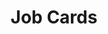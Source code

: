 ---
title: Job Cards
category: Application
paid: true
isActive: true
ltr: {"vue":{"vueCss":[],"vueTail":[]},"react":{"jsxCss":[],"jsxTail":[{"label":"App.jsx","code":"const members = [\n    {\n        company_icon: <svg className=\"w-8 h-8\" viewBox=\"0 0 35 35\" fill=\"none\" xmlns=\"http://www.w3.org/2000/svg\">\n            <g clipPath=\"url(#clip0_715_1824)\">\n                <path d=\"M34.6588 17.9031C34.6588 16.7135 34.5623 15.5175 34.3565 14.3472H17.85V21.0861H27.3025C26.9103 23.2595 25.6499 25.1822 23.8044 26.4039V30.7765H29.4438C32.7554 27.7286 34.6588 23.2274 34.6588 17.9031Z\" fill=\"#4285F4\" />\n                <path d=\"M17.85 35.0011C22.5698 35.0011 26.5502 33.4514 29.4502 30.7764L23.8109 26.4038C22.2419 27.4712 20.2163 28.0757 17.8564 28.0757C13.2909 28.0757 9.41989 24.9956 8.03095 20.8545H2.21155V25.3621C5.18234 31.2715 11.2332 35.0011 17.85 35.0011Z\" fill=\"#34A853\" />\n                <path d=\"M8.02451 20.8547C7.29146 18.6813 7.29146 16.3278 8.02451 14.1544V9.64673H2.21154C-0.270546 14.5916 -0.270546 20.4174 2.21154 25.3623L8.02451 20.8547Z\" fill=\"#FBBC04\" />\n                <path d=\"M17.85 6.92659C20.3449 6.88801 22.7563 7.82683 24.5632 9.55014L29.5595 4.55382C26.3958 1.58303 22.1968 -0.0502629 17.85 0.0011793C11.2332 0.0011793 5.18234 3.73074 2.21155 9.6466L8.02452 14.1542C9.40703 10.0067 13.2845 6.92659 17.85 6.92659Z\" fill=\"#EA4335\" />\n            </g>\n            <defs>\n                <clipPath id=\"clip0_715_1824\">\n                    <rect width=\"35\" height=\"35\" fill=\"white\" />\n                </clipPath>\n            </defs>\n        </svg>\n        ,\n        company_name: \"Google\",\n        job_title: \"Full stack engineer\",\n        job_description: \"sed do eiusmod tempor incididunt ut labore et dolore magna aliqua. Ut enim ad minim veniam, quis nostrud exercitation ullamco laboris.\",\n        job_type: \"Full-time\",\n        location: \"Remotely\",\n        path: \"javascript:void(0)\"\n    }, {\n        company_icon: <svg className=\"w-8 h-8\" viewBox=\"0 0 48 48\" fill=\"none\" xmlns=\"http://www.w3.org/2000/svg\">\n            <g clipPath=\"url(#clip0_694_1831)\">\n                <path fillRule=\"evenodd\" clipRule=\"evenodd\" d=\"M24.0005 1C18.303 1.00296 12.7923 3.02092 8.45374 6.69305C4.11521 10.3652 1.23181 15.452 0.319089 21.044C-0.593628 26.636 0.523853 32.3684 3.47174 37.2164C6.41963 42.0643 11.0057 45.7115 16.4099 47.5059C17.6021 47.7272 18.0512 46.9883 18.0512 46.36C18.0512 45.7317 18.0273 43.91 18.0194 41.9184C11.3428 43.3608 9.93197 39.101 9.93197 39.101C8.84305 36.3349 7.26927 35.6078 7.26927 35.6078C5.09143 34.1299 7.43223 34.1576 7.43223 34.1576C9.84455 34.3275 11.1123 36.6194 11.1123 36.6194C13.2504 40.2667 16.7278 39.2116 18.0949 38.5952C18.3095 37.0501 18.9335 35.999 19.621 35.4023C14.2877 34.8017 8.68408 32.7548 8.68408 23.6108C8.65102 21.2394 9.53605 18.9461 11.156 17.2054C10.9096 16.6047 10.087 14.1785 11.3905 10.8829C11.3905 10.8829 13.4054 10.2427 17.9916 13.3289C21.9253 12.2592 26.0757 12.2592 30.0095 13.3289C34.5917 10.2427 36.6026 10.8829 36.6026 10.8829C37.9101 14.1706 37.0875 16.5968 36.8411 17.2054C38.4662 18.9464 39.353 21.2437 39.317 23.6187C39.317 32.7824 33.7015 34.8017 28.3602 35.3905C29.2186 36.1334 29.9856 37.5836 29.9856 39.8122C29.9856 43.0051 29.9578 45.5736 29.9578 46.36C29.9578 46.9962 30.391 47.7391 31.6071 47.5059C37.0119 45.7113 41.5984 42.0634 44.5462 37.2147C47.4941 32.3659 48.611 26.6326 47.6972 21.0401C46.7835 15.4476 43.8986 10.3607 39.5587 6.68921C35.2187 3.01771 29.7067 1.00108 24.0085 1H24.0005Z\" fill=\"#191717\" />\n                <path d=\"M9.08887 35.264C9.03721 35.3826 8.84645 35.4181 8.69146 35.3351C8.53646 35.2522 8.42122 35.098 8.47686 34.9755C8.5325 34.853 8.71928 34.8214 8.87428 34.9044C9.02927 34.9874 9.14848 35.1455 9.08887 35.264Z\" fill=\"#191717\" />\n                <path d=\"M10.0626 36.3428C9.98028 36.384 9.88612 36.3955 9.79622 36.3753C9.70632 36.3551 9.62629 36.3045 9.56979 36.2321C9.41479 36.0662 9.38298 35.837 9.50221 35.7342C9.62143 35.6315 9.83606 35.6789 9.99105 35.8449C10.146 36.0108 10.1818 36.24 10.0626 36.3428Z\" fill=\"#191717\" />\n                <path d=\"M11.0085 37.7139C10.8614 37.8167 10.6111 37.7139 10.472 37.5085C10.4335 37.4716 10.4029 37.4274 10.382 37.3785C10.3611 37.3296 10.3503 37.2771 10.3503 37.2239C10.3503 37.1708 10.3611 37.1183 10.382 37.0694C10.4029 37.0205 10.4335 36.9763 10.472 36.9394C10.619 36.8406 10.8694 36.9394 11.0085 37.141C11.1476 37.3425 11.1516 37.6112 11.0085 37.7139Z\" fill=\"#191717\" />\n                <path d=\"M12.2921 39.0417C12.161 39.1879 11.8947 39.1484 11.6761 38.9509C11.4575 38.7533 11.4059 38.4846 11.537 38.3423C11.6682 38.2001 11.9344 38.2396 12.161 38.4332C12.3875 38.6268 12.4312 38.8995 12.2921 39.0417Z\" fill=\"#191717\" />\n                <path d=\"M14.0923 39.8162C14.0327 40.0019 13.7625 40.0849 13.4922 40.0058C13.222 39.9268 13.0432 39.7055 13.0948 39.5158C13.1465 39.3262 13.4207 39.2392 13.6949 39.3262C13.9691 39.4131 14.144 39.6225 14.0923 39.8162Z\" fill=\"#191717\" />\n                <path d=\"M16.0557 39.9506C16.0557 40.1442 15.8331 40.3102 15.547 40.3141C15.2608 40.3181 15.0264 40.16 15.0264 39.9664C15.0264 39.7728 15.2489 39.6068 15.535 39.6029C15.8212 39.5989 16.0557 39.753 16.0557 39.9506Z\" fill=\"#191717\" />\n                <path d=\"M17.8838 39.6463C17.9196 39.84 17.7208 40.0415 17.4347 40.0889C17.1486 40.1363 16.8982 40.0217 16.8624 39.8321C16.8267 39.6424 17.0333 39.4369 17.3115 39.3855C17.5897 39.3342 17.848 39.4527 17.8838 39.6463Z\" fill=\"#191717\" />\n            </g>\n            <defs>\n                <clipPath id=\"clip0_694_1831\">\n                    <rect width=\"48\" height=\"48\" fill=\"white\" />\n                </clipPath>\n            </defs>\n        </svg>,\n        company_name: \"Github\",\n        job_title: \"Web tools manager\",\n        job_description: \"sed do eiusmod tempor incididunt ut labore et dolore magna aliqua. Ut enim ad minim veniam, quis nostrud exercitation ullamco laboris\",\n        job_type: \"Part-time\",\n        location: \"USA, New york city\",\n        path: \"javascript:void(0)\"\n    }, {\n        company_icon: <svg className=\"w-8 h-8\" viewBox=\"0 0 43 48\" fill=\"none\" xmlns=\"http://www.w3.org/2000/svg\">\n            <g clipPath=\"url(#clip0_690_1894)\">\n                <path d=\"M14.1693 48C18.08 48 21.254 44.4159 21.254 39.9999V31.9999H14.1693C10.2586 31.9999 7.08459 35.5839 7.08459 39.9999C7.08459 44.4159 10.2586 48 14.1693 48Z\" fill=\"#0ACF83\" />\n                <path d=\"M7.08459 23.9999C7.08459 19.5839 10.2586 15.9999 14.1693 15.9999H21.254V31.9998H14.1693C10.2586 32 7.08459 28.4159 7.08459 23.9999Z\" fill=\"#A259FF\" />\n                <path d=\"M7.08459 8.00006C7.08459 3.58406 10.2586 0 14.1693 0H21.254V15.9999H14.1693C10.2586 15.9999 7.08459 12.4161 7.08459 8.00006Z\" fill=\"#F24E1E\" />\n                <path d=\"M21.2535 0H28.3382C32.2489 0 35.4229 3.58406 35.4229 8.00006C35.4229 12.4161 32.2489 15.9999 28.3382 15.9999H21.2535V0Z\" fill=\"#FF7262\" />\n                <path d=\"M35.4229 23.9999C35.4229 28.4159 32.2489 32 28.3382 32C24.4275 32 21.2535 28.4159 21.2535 23.9999C21.2535 19.5839 24.4275 15.9999 28.3382 15.9999C32.2489 15.9999 35.4229 19.5839 35.4229 23.9999Z\" fill=\"#1ABCFE\" />\n            </g>\n            <defs>\n                <clipPath id=\"clip0_690_1894\">\n                    <rect width=\"42.5075\" height=\"48\" fill=\"white\" />\n                </clipPath>\n            </defs>\n        </svg>,\n        company_name: \"Figma\",\n        job_title: \"UI/UX Designer\",\n        job_description: \"sed do eiusmod tempor incididunt ut labore et dolore magna aliqua. Ut enim ad minim veniam, quis nostrud exercitation ullamco laboris\",\n        job_type: \"Full-time\",\n        location: \"Mauritania\",\n        path: \"javascript:void(0)\",\n    }\n]\n\nexport default () => (\n    <section className=\"py-28\">\n        <div className=\"max-w-screen-lg mx-auto px-4 md:px-8\">\n            <div className=\"max-w-md\">\n                <h1 className=\"text-gray-800 text-2xl font-extrabold sm:text-3xl\">Open Positions</h1>\n                <p className=\"text-gray-600 mt-2\">We're currently looking talent software engineers, and designers to help us in our missions and to grow up.</p>\n            </div>\n            <ul className=\"mt-12 divide-y space-y-3\">\n                {\n                    members.map((item, idx) => (\n                        <li key={idx} className=\"px-4 py-5 duration-150 hover:border-white hover:rounded-xl hover:bg-gray-50\">\n                            <a href={item.path} className=\"space-y-3\">\n                                <div className=\"flex items-center gap-x-3\">\n                                    <div className=\"bg-white w-14 h-14 border rounded-full flex items-center justify-center\">\n                                        {item.company_icon}\n                                    </div>\n                                    <div>\n                                        <span className=\"block text-sm text-indigo-600 font-medium\">{item.company_name}</span>\n                                        <h3 className=\"text-base text-gray-800 font-semibold mt-1\">{item.job_title}</h3>\n                                    </div>\n                                </div>\n                                <p className=\"text-gray-600 sm:text-sm\">\n                                    {item.job_description}\n                                </p>\n                                <div className=\"text-sm text-gray-600 flex items-center gap-6\">\n                                    <span className=\"flex items-center gap-2\">\n                                        <svg className=\"w-5 h-5 text-gray-500\" viewBox=\"0 0 20 20\" fill=\"none\" xmlns=\"http://www.w3.org/2000/svg\">\n                                            <path fillRule=\"evenodd\" clipRule=\"evenodd\" d=\"M6 6V5C6 3.34315 7.34315 2 9 2H11C12.6569 2 14 3.34315 14 5V6H16C17.1046 6 18 6.89543 18 8V11.5708C15.5096 12.4947 12.8149 12.9999 10 12.9999C7.18514 12.9999 4.49037 12.4947 2 11.5707V8C2 6.89543 2.89543 6 4 6H6ZM8 5C8 4.44772 8.44772 4 9 4H11C11.5523 4 12 4.44772 12 5V6H8V5ZM9 10C9 9.44772 9.44772 9 10 9H10.01C10.5623 9 11.01 9.44772 11.01 10C11.01 10.5523 10.5623 11 10.01 11H10C9.44772 11 9 10.5523 9 10Z\" fill=\"#9CA3AF\" />\n                                            <path d=\"M2 13.6923V16C2 17.1046 2.89543 18 4 18H16C17.1046 18 18 17.1046 18 16V13.6923C15.4872 14.5404 12.7964 14.9999 10 14.9999C7.20363 14.9999 4.51279 14.5404 2 13.6923Z\" fill=\"#9CA3AF\" />\n                                        </svg>\n                                        {item.job_type}\n                                    </span>\n                                    <span className=\"flex items-center gap-2\">\n                                        <svg className=\"w-5 h-5 text-gray-500\" viewBox=\"0 0 20 20\" fill=\"none\" xmlns=\"http://www.w3.org/2000/svg\">\n                                            <path fillRule=\"evenodd\" clipRule=\"evenodd\" d=\"M5.05025 4.05025C7.78392 1.31658 12.2161 1.31658 14.9497 4.05025C17.6834 6.78392 17.6834 11.2161 14.9497 13.9497L10 18.8995L5.05025 13.9497C2.31658 11.2161 2.31658 6.78392 5.05025 4.05025ZM10 11C11.1046 11 12 10.1046 12 9C12 7.89543 11.1046 7 10 7C8.89543 7 8 7.89543 8 9C8 10.1046 8.89543 11 10 11Z\" fill=\"#9CA3AF\" />\n                                        </svg>\n\n                                        {item.location}\n                                    </span>\n                                </div>\n                            </a>\n                        </li>\n                    ))\n                }\n            </ul>\n        </div>\n    </section>\n)"}]},"preview":"function App() {\n\n  const members = [\n    {\n        company_icon: <svg className=\"w-8 h-8\" viewBox=\"0 0 35 35\" fill=\"none\" xmlns=\"http://www.w3.org/2000/svg\">\n            <g clipPath=\"url(#clip0_715_1824)\">\n                <path d=\"M34.6588 17.9031C34.6588 16.7135 34.5623 15.5175 34.3565 14.3472H17.85V21.0861H27.3025C26.9103 23.2595 25.6499 25.1822 23.8044 26.4039V30.7765H29.4438C32.7554 27.7286 34.6588 23.2274 34.6588 17.9031Z\" fill=\"#4285F4\" />\n                <path d=\"M17.85 35.0011C22.5698 35.0011 26.5502 33.4514 29.4502 30.7764L23.8109 26.4038C22.2419 27.4712 20.2163 28.0757 17.8564 28.0757C13.2909 28.0757 9.41989 24.9956 8.03095 20.8545H2.21155V25.3621C5.18234 31.2715 11.2332 35.0011 17.85 35.0011Z\" fill=\"#34A853\" />\n                <path d=\"M8.02451 20.8547C7.29146 18.6813 7.29146 16.3278 8.02451 14.1544V9.64673H2.21154C-0.270546 14.5916 -0.270546 20.4174 2.21154 25.3623L8.02451 20.8547Z\" fill=\"#FBBC04\" />\n                <path d=\"M17.85 6.92659C20.3449 6.88801 22.7563 7.82683 24.5632 9.55014L29.5595 4.55382C26.3958 1.58303 22.1968 -0.0502629 17.85 0.0011793C11.2332 0.0011793 5.18234 3.73074 2.21155 9.6466L8.02452 14.1542C9.40703 10.0067 13.2845 6.92659 17.85 6.92659Z\" fill=\"#EA4335\" />\n            </g>\n            <defs>\n                <clipPath id=\"clip0_715_1824\">\n                    <rect width=\"35\" height=\"35\" fill=\"white\" />\n                </clipPath>\n            </defs>\n        </svg>\n        ,\n        company_name: \"Google\",\n        job_title: \"Full stack engineer\",\n        job_description: \"sed do eiusmod tempor incididunt ut labore et dolore magna aliqua. Ut enim ad minim veniam, quis nostrud exercitation ullamco laboris.\",\n        job_type: \"Full-time\",\n        location: \"Remotely\",\n        path: \"javascript:void(0)\"\n    }, {\n        company_icon: <svg className=\"w-8 h-8\" viewBox=\"0 0 48 48\" fill=\"none\" xmlns=\"http://www.w3.org/2000/svg\">\n            <g clipPath=\"url(#clip0_694_1831)\">\n                <path fillRule=\"evenodd\" clipRule=\"evenodd\" d=\"M24.0005 1C18.303 1.00296 12.7923 3.02092 8.45374 6.69305C4.11521 10.3652 1.23181 15.452 0.319089 21.044C-0.593628 26.636 0.523853 32.3684 3.47174 37.2164C6.41963 42.0643 11.0057 45.7115 16.4099 47.5059C17.6021 47.7272 18.0512 46.9883 18.0512 46.36C18.0512 45.7317 18.0273 43.91 18.0194 41.9184C11.3428 43.3608 9.93197 39.101 9.93197 39.101C8.84305 36.3349 7.26927 35.6078 7.26927 35.6078C5.09143 34.1299 7.43223 34.1576 7.43223 34.1576C9.84455 34.3275 11.1123 36.6194 11.1123 36.6194C13.2504 40.2667 16.7278 39.2116 18.0949 38.5952C18.3095 37.0501 18.9335 35.999 19.621 35.4023C14.2877 34.8017 8.68408 32.7548 8.68408 23.6108C8.65102 21.2394 9.53605 18.9461 11.156 17.2054C10.9096 16.6047 10.087 14.1785 11.3905 10.8829C11.3905 10.8829 13.4054 10.2427 17.9916 13.3289C21.9253 12.2592 26.0757 12.2592 30.0095 13.3289C34.5917 10.2427 36.6026 10.8829 36.6026 10.8829C37.9101 14.1706 37.0875 16.5968 36.8411 17.2054C38.4662 18.9464 39.353 21.2437 39.317 23.6187C39.317 32.7824 33.7015 34.8017 28.3602 35.3905C29.2186 36.1334 29.9856 37.5836 29.9856 39.8122C29.9856 43.0051 29.9578 45.5736 29.9578 46.36C29.9578 46.9962 30.391 47.7391 31.6071 47.5059C37.0119 45.7113 41.5984 42.0634 44.5462 37.2147C47.4941 32.3659 48.611 26.6326 47.6972 21.0401C46.7835 15.4476 43.8986 10.3607 39.5587 6.68921C35.2187 3.01771 29.7067 1.00108 24.0085 1H24.0005Z\" fill=\"#191717\" />\n                <path d=\"M9.08887 35.264C9.03721 35.3826 8.84645 35.4181 8.69146 35.3351C8.53646 35.2522 8.42122 35.098 8.47686 34.9755C8.5325 34.853 8.71928 34.8214 8.87428 34.9044C9.02927 34.9874 9.14848 35.1455 9.08887 35.264Z\" fill=\"#191717\" />\n                <path d=\"M10.0626 36.3428C9.98028 36.384 9.88612 36.3955 9.79622 36.3753C9.70632 36.3551 9.62629 36.3045 9.56979 36.2321C9.41479 36.0662 9.38298 35.837 9.50221 35.7342C9.62143 35.6315 9.83606 35.6789 9.99105 35.8449C10.146 36.0108 10.1818 36.24 10.0626 36.3428Z\" fill=\"#191717\" />\n                <path d=\"M11.0085 37.7139C10.8614 37.8167 10.6111 37.7139 10.472 37.5085C10.4335 37.4716 10.4029 37.4274 10.382 37.3785C10.3611 37.3296 10.3503 37.2771 10.3503 37.2239C10.3503 37.1708 10.3611 37.1183 10.382 37.0694C10.4029 37.0205 10.4335 36.9763 10.472 36.9394C10.619 36.8406 10.8694 36.9394 11.0085 37.141C11.1476 37.3425 11.1516 37.6112 11.0085 37.7139Z\" fill=\"#191717\" />\n                <path d=\"M12.2921 39.0417C12.161 39.1879 11.8947 39.1484 11.6761 38.9509C11.4575 38.7533 11.4059 38.4846 11.537 38.3423C11.6682 38.2001 11.9344 38.2396 12.161 38.4332C12.3875 38.6268 12.4312 38.8995 12.2921 39.0417Z\" fill=\"#191717\" />\n                <path d=\"M14.0923 39.8162C14.0327 40.0019 13.7625 40.0849 13.4922 40.0058C13.222 39.9268 13.0432 39.7055 13.0948 39.5158C13.1465 39.3262 13.4207 39.2392 13.6949 39.3262C13.9691 39.4131 14.144 39.6225 14.0923 39.8162Z\" fill=\"#191717\" />\n                <path d=\"M16.0557 39.9506C16.0557 40.1442 15.8331 40.3102 15.547 40.3141C15.2608 40.3181 15.0264 40.16 15.0264 39.9664C15.0264 39.7728 15.2489 39.6068 15.535 39.6029C15.8212 39.5989 16.0557 39.753 16.0557 39.9506Z\" fill=\"#191717\" />\n                <path d=\"M17.8838 39.6463C17.9196 39.84 17.7208 40.0415 17.4347 40.0889C17.1486 40.1363 16.8982 40.0217 16.8624 39.8321C16.8267 39.6424 17.0333 39.4369 17.3115 39.3855C17.5897 39.3342 17.848 39.4527 17.8838 39.6463Z\" fill=\"#191717\" />\n            </g>\n            <defs>\n                <clipPath id=\"clip0_694_1831\">\n                    <rect width=\"48\" height=\"48\" fill=\"white\" />\n                </clipPath>\n            </defs>\n        </svg>,\n        company_name: \"Github\",\n        job_title: \"Web tools manager\",\n        job_description: \"sed do eiusmod tempor incididunt ut labore et dolore magna aliqua. Ut enim ad minim veniam, quis nostrud exercitation ullamco laboris\",\n        job_type: \"Part-time\",\n        location: \"USA, New york city\",\n        path: \"javascript:void(0)\"\n    }, {\n        company_icon: <svg className=\"w-8 h-8\" viewBox=\"0 0 43 48\" fill=\"none\" xmlns=\"http://www.w3.org/2000/svg\">\n            <g clipPath=\"url(#clip0_690_1894)\">\n                <path d=\"M14.1693 48C18.08 48 21.254 44.4159 21.254 39.9999V31.9999H14.1693C10.2586 31.9999 7.08459 35.5839 7.08459 39.9999C7.08459 44.4159 10.2586 48 14.1693 48Z\" fill=\"#0ACF83\" />\n                <path d=\"M7.08459 23.9999C7.08459 19.5839 10.2586 15.9999 14.1693 15.9999H21.254V31.9998H14.1693C10.2586 32 7.08459 28.4159 7.08459 23.9999Z\" fill=\"#A259FF\" />\n                <path d=\"M7.08459 8.00006C7.08459 3.58406 10.2586 0 14.1693 0H21.254V15.9999H14.1693C10.2586 15.9999 7.08459 12.4161 7.08459 8.00006Z\" fill=\"#F24E1E\" />\n                <path d=\"M21.2535 0H28.3382C32.2489 0 35.4229 3.58406 35.4229 8.00006C35.4229 12.4161 32.2489 15.9999 28.3382 15.9999H21.2535V0Z\" fill=\"#FF7262\" />\n                <path d=\"M35.4229 23.9999C35.4229 28.4159 32.2489 32 28.3382 32C24.4275 32 21.2535 28.4159 21.2535 23.9999C21.2535 19.5839 24.4275 15.9999 28.3382 15.9999C32.2489 15.9999 35.4229 19.5839 35.4229 23.9999Z\" fill=\"#1ABCFE\" />\n            </g>\n            <defs>\n                <clipPath id=\"clip0_690_1894\">\n                    <rect width=\"42.5075\" height=\"48\" fill=\"white\" />\n                </clipPath>\n            </defs>\n        </svg>,\n        company_name: \"Figma\",\n        job_title: \"UI/UX Designer\",\n        job_description: \"sed do eiusmod tempor incididunt ut labore et dolore magna aliqua. Ut enim ad minim veniam, quis nostrud exercitation ullamco laboris\",\n        job_type: \"Full-time\",\n        location: \"Mauritania\",\n        path: \"javascript:void(0)\",\n    }\n]\n  \n  return (\n    <section className=\"py-28\">\n        <div className=\"max-w-screen-lg mx-auto px-4 md:px-8\">\n            <div className=\"max-w-md\">\n                <h1 className=\"text-gray-800 text-2xl font-extrabold sm:text-3xl\">Open Positions</h1>\n                <p className=\"text-gray-600 mt-2\">We're currently looking talent software engineers, and designers to help us in our missions and to grow up.</p>\n            </div>\n            <ul className=\"mt-12 divide-y space-y-3\">\n                {\n                    members.map((item, idx) => (\n                        <li key={idx} className=\"px-4 py-5 duration-150 hover:border-white hover:rounded-xl hover:bg-gray-50\">\n                            <a href={item.path} className=\"space-y-3\">\n                                <div className=\"flex items-center gap-x-3\">\n                                    <div className=\"bg-white w-14 h-14 border rounded-full flex items-center justify-center\">\n                                        {item.company_icon}\n                                    </div>\n                                    <div>\n                                        <span className=\"block text-sm text-indigo-600 font-medium\">{item.company_name}</span>\n                                        <h3 className=\"text-base text-gray-800 font-semibold mt-1\">{item.job_title}</h3>\n                                    </div>\n                                </div>\n                                <p className=\"text-gray-600 sm:text-sm\">\n                                    {item.job_description}\n                                </p>\n                                <div className=\"text-sm text-gray-600 flex items-center gap-6\">\n                                    <span className=\"flex items-center gap-2\">\n                                        <svg className=\"w-5 h-5 text-gray-500\" viewBox=\"0 0 20 20\" fill=\"none\" xmlns=\"http://www.w3.org/2000/svg\">\n                                            <path fillRule=\"evenodd\" clipRule=\"evenodd\" d=\"M6 6V5C6 3.34315 7.34315 2 9 2H11C12.6569 2 14 3.34315 14 5V6H16C17.1046 6 18 6.89543 18 8V11.5708C15.5096 12.4947 12.8149 12.9999 10 12.9999C7.18514 12.9999 4.49037 12.4947 2 11.5707V8C2 6.89543 2.89543 6 4 6H6ZM8 5C8 4.44772 8.44772 4 9 4H11C11.5523 4 12 4.44772 12 5V6H8V5ZM9 10C9 9.44772 9.44772 9 10 9H10.01C10.5623 9 11.01 9.44772 11.01 10C11.01 10.5523 10.5623 11 10.01 11H10C9.44772 11 9 10.5523 9 10Z\" fill=\"#9CA3AF\" />\n                                            <path d=\"M2 13.6923V16C2 17.1046 2.89543 18 4 18H16C17.1046 18 18 17.1046 18 16V13.6923C15.4872 14.5404 12.7964 14.9999 10 14.9999C7.20363 14.9999 4.51279 14.5404 2 13.6923Z\" fill=\"#9CA3AF\" />\n                                        </svg>\n                                        {item.job_type}\n                                    </span>\n                                    <span className=\"flex items-center gap-2\">\n                                        <svg className=\"w-5 h-5 text-gray-500\" viewBox=\"0 0 20 20\" fill=\"none\" xmlns=\"http://www.w3.org/2000/svg\">\n                                            <path fillRule=\"evenodd\" clipRule=\"evenodd\" d=\"M5.05025 4.05025C7.78392 1.31658 12.2161 1.31658 14.9497 4.05025C17.6834 6.78392 17.6834 11.2161 14.9497 13.9497L10 18.8995L5.05025 13.9497C2.31658 11.2161 2.31658 6.78392 5.05025 4.05025ZM10 11C11.1046 11 12 10.1046 12 9C12 7.89543 11.1046 7 10 7C8.89543 7 8 7.89543 8 9C8 10.1046 8.89543 11 10 11Z\" fill=\"#9CA3AF\" />\n                                        </svg>\n\n                                        {item.location}\n                                    </span>\n                                </div>\n                            </a>\n                        </li>\n                    ))\n                }\n            </ul>\n        </div>\n    </section>\n)\n}"}
rtl: {"react":{"jsxCss":[],"jsxTail":[{"code":"const members = [\n    {\n        company_icon: <svg className=\"w-8 h-8\" viewBox=\"0 0 35 35\" fill=\"none\" xmlns=\"http://www.w3.org/2000/svg\">\n            <g clipPath=\"url(#clip0_715_1824)\">\n                <path d=\"M34.6588 17.9031C34.6588 16.7135 34.5623 15.5175 34.3565 14.3472H17.85V21.0861H27.3025C26.9103 23.2595 25.6499 25.1822 23.8044 26.4039V30.7765H29.4438C32.7554 27.7286 34.6588 23.2274 34.6588 17.9031Z\" fill=\"#4285F4\" />\n                <path d=\"M17.85 35.0011C22.5698 35.0011 26.5502 33.4514 29.4502 30.7764L23.8109 26.4038C22.2419 27.4712 20.2163 28.0757 17.8564 28.0757C13.2909 28.0757 9.41989 24.9956 8.03095 20.8545H2.21155V25.3621C5.18234 31.2715 11.2332 35.0011 17.85 35.0011Z\" fill=\"#34A853\" />\n                <path d=\"M8.02451 20.8547C7.29146 18.6813 7.29146 16.3278 8.02451 14.1544V9.64673H2.21154C-0.270546 14.5916 -0.270546 20.4174 2.21154 25.3623L8.02451 20.8547Z\" fill=\"#FBBC04\" />\n                <path d=\"M17.85 6.92659C20.3449 6.88801 22.7563 7.82683 24.5632 9.55014L29.5595 4.55382C26.3958 1.58303 22.1968 -0.0502629 17.85 0.0011793C11.2332 0.0011793 5.18234 3.73074 2.21155 9.6466L8.02452 14.1542C9.40703 10.0067 13.2845 6.92659 17.85 6.92659Z\" fill=\"#EA4335\" />\n            </g>\n            <defs>\n                <clipPath id=\"clip0_715_1824\">\n                    <rect width=\"35\" height=\"35\" fill=\"white\" />\n                </clipPath>\n            </defs>\n        </svg>\n        ,\n        company_name: \"Google\",\n        job_title: \"مهندس مكدس كامل\",\n        job_description: \"ولكن في مثل هذا الوقت تحدث مثل المخاض الشديد والألم. دعوني أتطرق إلى أدق التفاصيل ، من لا يمارس أي نوع من العمل.\",\n        job_type: \"دوام كامل\",\n        location: \"عن بعد\",\n        path: \"javascript:void(0)\"\n    }, {\n        company_icon: <svg className=\"w-8 h-8\" viewBox=\"0 0 48 48\" fill=\"none\" xmlns=\"http://www.w3.org/2000/svg\">\n            <g clipPath=\"url(#clip0_694_1831)\">\n                <path fillRule=\"evenodd\" clipRule=\"evenodd\" d=\"M24.0005 1C18.303 1.00296 12.7923 3.02092 8.45374 6.69305C4.11521 10.3652 1.23181 15.452 0.319089 21.044C-0.593628 26.636 0.523853 32.3684 3.47174 37.2164C6.41963 42.0643 11.0057 45.7115 16.4099 47.5059C17.6021 47.7272 18.0512 46.9883 18.0512 46.36C18.0512 45.7317 18.0273 43.91 18.0194 41.9184C11.3428 43.3608 9.93197 39.101 9.93197 39.101C8.84305 36.3349 7.26927 35.6078 7.26927 35.6078C5.09143 34.1299 7.43223 34.1576 7.43223 34.1576C9.84455 34.3275 11.1123 36.6194 11.1123 36.6194C13.2504 40.2667 16.7278 39.2116 18.0949 38.5952C18.3095 37.0501 18.9335 35.999 19.621 35.4023C14.2877 34.8017 8.68408 32.7548 8.68408 23.6108C8.65102 21.2394 9.53605 18.9461 11.156 17.2054C10.9096 16.6047 10.087 14.1785 11.3905 10.8829C11.3905 10.8829 13.4054 10.2427 17.9916 13.3289C21.9253 12.2592 26.0757 12.2592 30.0095 13.3289C34.5917 10.2427 36.6026 10.8829 36.6026 10.8829C37.9101 14.1706 37.0875 16.5968 36.8411 17.2054C38.4662 18.9464 39.353 21.2437 39.317 23.6187C39.317 32.7824 33.7015 34.8017 28.3602 35.3905C29.2186 36.1334 29.9856 37.5836 29.9856 39.8122C29.9856 43.0051 29.9578 45.5736 29.9578 46.36C29.9578 46.9962 30.391 47.7391 31.6071 47.5059C37.0119 45.7113 41.5984 42.0634 44.5462 37.2147C47.4941 32.3659 48.611 26.6326 47.6972 21.0401C46.7835 15.4476 43.8986 10.3607 39.5587 6.68921C35.2187 3.01771 29.7067 1.00108 24.0085 1H24.0005Z\" fill=\"#191717\" />\n                <path d=\"M9.08887 35.264C9.03721 35.3826 8.84645 35.4181 8.69146 35.3351C8.53646 35.2522 8.42122 35.098 8.47686 34.9755C8.5325 34.853 8.71928 34.8214 8.87428 34.9044C9.02927 34.9874 9.14848 35.1455 9.08887 35.264Z\" fill=\"#191717\" />\n                <path d=\"M10.0626 36.3428C9.98028 36.384 9.88612 36.3955 9.79622 36.3753C9.70632 36.3551 9.62629 36.3045 9.56979 36.2321C9.41479 36.0662 9.38298 35.837 9.50221 35.7342C9.62143 35.6315 9.83606 35.6789 9.99105 35.8449C10.146 36.0108 10.1818 36.24 10.0626 36.3428Z\" fill=\"#191717\" />\n                <path d=\"M11.0085 37.7139C10.8614 37.8167 10.6111 37.7139 10.472 37.5085C10.4335 37.4716 10.4029 37.4274 10.382 37.3785C10.3611 37.3296 10.3503 37.2771 10.3503 37.2239C10.3503 37.1708 10.3611 37.1183 10.382 37.0694C10.4029 37.0205 10.4335 36.9763 10.472 36.9394C10.619 36.8406 10.8694 36.9394 11.0085 37.141C11.1476 37.3425 11.1516 37.6112 11.0085 37.7139Z\" fill=\"#191717\" />\n                <path d=\"M12.2921 39.0417C12.161 39.1879 11.8947 39.1484 11.6761 38.9509C11.4575 38.7533 11.4059 38.4846 11.537 38.3423C11.6682 38.2001 11.9344 38.2396 12.161 38.4332C12.3875 38.6268 12.4312 38.8995 12.2921 39.0417Z\" fill=\"#191717\" />\n                <path d=\"M14.0923 39.8162C14.0327 40.0019 13.7625 40.0849 13.4922 40.0058C13.222 39.9268 13.0432 39.7055 13.0948 39.5158C13.1465 39.3262 13.4207 39.2392 13.6949 39.3262C13.9691 39.4131 14.144 39.6225 14.0923 39.8162Z\" fill=\"#191717\" />\n                <path d=\"M16.0557 39.9506C16.0557 40.1442 15.8331 40.3102 15.547 40.3141C15.2608 40.3181 15.0264 40.16 15.0264 39.9664C15.0264 39.7728 15.2489 39.6068 15.535 39.6029C15.8212 39.5989 16.0557 39.753 16.0557 39.9506Z\" fill=\"#191717\" />\n                <path d=\"M17.8838 39.6463C17.9196 39.84 17.7208 40.0415 17.4347 40.0889C17.1486 40.1363 16.8982 40.0217 16.8624 39.8321C16.8267 39.6424 17.0333 39.4369 17.3115 39.3855C17.5897 39.3342 17.848 39.4527 17.8838 39.6463Z\" fill=\"#191717\" />\n            </g>\n            <defs>\n                <clipPath id=\"clip0_694_1831\">\n                    <rect width=\"48\" height=\"48\" fill=\"white\" />\n                </clipPath>\n            </defs>\n        </svg>,\n        company_name: \"Github\",\n        job_title: \"مدير أدوات الويب\",\n        job_description: \"ولكن في مثل هذا الوقت تحدث مثل المخاض الشديد والألم. دعوني أتطرق إلى أدق التفاصيل ، من لا يمارس أي نوع من العمل.\",\n        job_type: \"دوام جزئي\",\n        location: \"الولايات المتحدة الأمريكية، مدينة نيويورك\",\n        path: \"javascript:void(0)\"\n    }, {\n        company_icon: <svg className=\"w-8 h-8\" viewBox=\"0 0 43 48\" fill=\"none\" xmlns=\"http://www.w3.org/2000/svg\">\n            <g clipPath=\"url(#clip0_690_1894)\">\n                <path d=\"M14.1693 48C18.08 48 21.254 44.4159 21.254 39.9999V31.9999H14.1693C10.2586 31.9999 7.08459 35.5839 7.08459 39.9999C7.08459 44.4159 10.2586 48 14.1693 48Z\" fill=\"#0ACF83\" />\n                <path d=\"M7.08459 23.9999C7.08459 19.5839 10.2586 15.9999 14.1693 15.9999H21.254V31.9998H14.1693C10.2586 32 7.08459 28.4159 7.08459 23.9999Z\" fill=\"#A259FF\" />\n                <path d=\"M7.08459 8.00006C7.08459 3.58406 10.2586 0 14.1693 0H21.254V15.9999H14.1693C10.2586 15.9999 7.08459 12.4161 7.08459 8.00006Z\" fill=\"#F24E1E\" />\n                <path d=\"M21.2535 0H28.3382C32.2489 0 35.4229 3.58406 35.4229 8.00006C35.4229 12.4161 32.2489 15.9999 28.3382 15.9999H21.2535V0Z\" fill=\"#FF7262\" />\n                <path d=\"M35.4229 23.9999C35.4229 28.4159 32.2489 32 28.3382 32C24.4275 32 21.2535 28.4159 21.2535 23.9999C21.2535 19.5839 24.4275 15.9999 28.3382 15.9999C32.2489 15.9999 35.4229 19.5839 35.4229 23.9999Z\" fill=\"#1ABCFE\" />\n            </g>\n            <defs>\n                <clipPath id=\"clip0_690_1894\">\n                    <rect width=\"42.5075\" height=\"48\" fill=\"white\" />\n                </clipPath>\n            </defs>\n        </svg>,\n        company_name: \"Figma\",\n        job_title: \"مصمم UI/UX\",\n        job_description: \"ولكن في مثل هذا الوقت تحدث مثل المخاض الشديد والألم. دعوني أتطرق إلى أدق التفاصيل ، من لا يمارس أي نوع من العمل.\",\n        job_type: \"دوام كامل\",\n        location: \"موريتانيا\",\n        path: \"javascript:void(0)\",\n    }\n]\n\nexport default () => {\n    return (\n        <section className=\"py-28\">\n            <div className=\"max-w-screen-lg mx-auto px-4 md:px-8\">\n                <div className=\"max-w-md\">\n                    <h1 className=\"text-gray-800 text-2xl font-extrabold sm:text-3xl\">المناصب المفتوحة</h1>\n                    <p className=\"text-gray-600 mt-2\">نحن نبحث حاليًا عن مهندسي برمجيات ومصممين موهوبين لمساعدتنا في مهماتنا والنمو.</p>\n                </div>\n                <ul className=\"mt-12 divide-y space-y-3\">\n                    {\n                        members.map((item, idx) => (\n                            <li key={idx} className=\"px-4 py-5 duration-150 hover:border-white hover:rounded-xl hover:bg-gray-50\">\n                                <a href={item.path} className=\"space-y-3\">\n                                    <div className=\"flex items-center gap-x-3\">\n                                        <div className=\"bg-white w-14 h-14 border rounded-full flex items-center justify-center\">\n                                            {item.company_icon}\n                                        </div>\n                                        <div>\n                                            <span className=\"block text-sm text-indigo-600 font-medium\">{item.company_name}</span>\n                                            <h3 className=\"text-base text-gray-800 font-semibold mt-1\">{item.job_title}</h3>\n                                        </div>\n                                    </div>\n                                    <p className=\"text-gray-600 sm:text-sm\">\n                                        {item.job_description}\n                                    </p>\n                                    <div className=\"text-sm text-gray-600 flex items-center gap-6\">\n                                        <span className=\"flex items-center gap-2\">\n                                            <svg className=\"w-5 h-5 text-gray-500\" viewBox=\"0 0 20 20\" fill=\"none\" xmlns=\"http://www.w3.org/2000/svg\">\n                                                <path fillRule=\"evenodd\" clipRule=\"evenodd\" d=\"M6 6V5C6 3.34315 7.34315 2 9 2H11C12.6569 2 14 3.34315 14 5V6H16C17.1046 6 18 6.89543 18 8V11.5708C15.5096 12.4947 12.8149 12.9999 10 12.9999C7.18514 12.9999 4.49037 12.4947 2 11.5707V8C2 6.89543 2.89543 6 4 6H6ZM8 5C8 4.44772 8.44772 4 9 4H11C11.5523 4 12 4.44772 12 5V6H8V5ZM9 10C9 9.44772 9.44772 9 10 9H10.01C10.5623 9 11.01 9.44772 11.01 10C11.01 10.5523 10.5623 11 10.01 11H10C9.44772 11 9 10.5523 9 10Z\" fill=\"#9CA3AF\" />\n                                                <path d=\"M2 13.6923V16C2 17.1046 2.89543 18 4 18H16C17.1046 18 18 17.1046 18 16V13.6923C15.4872 14.5404 12.7964 14.9999 10 14.9999C7.20363 14.9999 4.51279 14.5404 2 13.6923Z\" fill=\"#9CA3AF\" />\n                                            </svg>\n                                            {item.job_type}\n                                        </span>\n                                        <span className=\"flex items-center gap-2\">\n                                            <svg className=\"w-5 h-5 text-gray-500\" viewBox=\"0 0 20 20\" fill=\"none\" xmlns=\"http://www.w3.org/2000/svg\">\n                                                <path fillRule=\"evenodd\" clipRule=\"evenodd\" d=\"M5.05025 4.05025C7.78392 1.31658 12.2161 1.31658 14.9497 4.05025C17.6834 6.78392 17.6834 11.2161 14.9497 13.9497L10 18.8995L5.05025 13.9497C2.31658 11.2161 2.31658 6.78392 5.05025 4.05025ZM10 11C11.1046 11 12 10.1046 12 9C12 7.89543 11.1046 7 10 7C8.89543 7 8 7.89543 8 9C8 10.1046 8.89543 11 10 11Z\" fill=\"#9CA3AF\" />\n                                            </svg>\n\n                                            {item.location}\n                                        </span>\n                                    </div>\n                                </a>\n                            </li>\n                        ))\n                    }\n                </ul>\n            </div>\n        </section>\n    )\n}","label":"App.jsx"}]},"vue":{"vueTail":[],"vueCss":[]},"preview":"function App() {\n  \nconst members = [\n    {\n        company_icon: <svg className=\"w-8 h-8\" viewBox=\"0 0 35 35\" fill=\"none\" xmlns=\"http://www.w3.org/2000/svg\">\n            <g clipPath=\"url(#clip0_715_1824)\">\n                <path d=\"M34.6588 17.9031C34.6588 16.7135 34.5623 15.5175 34.3565 14.3472H17.85V21.0861H27.3025C26.9103 23.2595 25.6499 25.1822 23.8044 26.4039V30.7765H29.4438C32.7554 27.7286 34.6588 23.2274 34.6588 17.9031Z\" fill=\"#4285F4\" />\n                <path d=\"M17.85 35.0011C22.5698 35.0011 26.5502 33.4514 29.4502 30.7764L23.8109 26.4038C22.2419 27.4712 20.2163 28.0757 17.8564 28.0757C13.2909 28.0757 9.41989 24.9956 8.03095 20.8545H2.21155V25.3621C5.18234 31.2715 11.2332 35.0011 17.85 35.0011Z\" fill=\"#34A853\" />\n                <path d=\"M8.02451 20.8547C7.29146 18.6813 7.29146 16.3278 8.02451 14.1544V9.64673H2.21154C-0.270546 14.5916 -0.270546 20.4174 2.21154 25.3623L8.02451 20.8547Z\" fill=\"#FBBC04\" />\n                <path d=\"M17.85 6.92659C20.3449 6.88801 22.7563 7.82683 24.5632 9.55014L29.5595 4.55382C26.3958 1.58303 22.1968 -0.0502629 17.85 0.0011793C11.2332 0.0011793 5.18234 3.73074 2.21155 9.6466L8.02452 14.1542C9.40703 10.0067 13.2845 6.92659 17.85 6.92659Z\" fill=\"#EA4335\" />\n            </g>\n            <defs>\n                <clipPath id=\"clip0_715_1824\">\n                    <rect width=\"35\" height=\"35\" fill=\"white\" />\n                </clipPath>\n            </defs>\n        </svg>\n        ,\n        company_name: \"Google\",\n        job_title: \"مهندس مكدس كامل\",\n        job_description: \"ولكن في مثل هذا الوقت تحدث مثل المخاض الشديد والألم. دعوني أتطرق إلى أدق التفاصيل ، من لا يمارس أي نوع من العمل.\",\n        job_type: \"دوام كامل\",\n        location: \"عن بعد\",\n        path: \"javascript:void(0)\"\n    }, {\n        company_icon: <svg className=\"w-8 h-8\" viewBox=\"0 0 48 48\" fill=\"none\" xmlns=\"http://www.w3.org/2000/svg\">\n            <g clipPath=\"url(#clip0_694_1831)\">\n                <path fillRule=\"evenodd\" clipRule=\"evenodd\" d=\"M24.0005 1C18.303 1.00296 12.7923 3.02092 8.45374 6.69305C4.11521 10.3652 1.23181 15.452 0.319089 21.044C-0.593628 26.636 0.523853 32.3684 3.47174 37.2164C6.41963 42.0643 11.0057 45.7115 16.4099 47.5059C17.6021 47.7272 18.0512 46.9883 18.0512 46.36C18.0512 45.7317 18.0273 43.91 18.0194 41.9184C11.3428 43.3608 9.93197 39.101 9.93197 39.101C8.84305 36.3349 7.26927 35.6078 7.26927 35.6078C5.09143 34.1299 7.43223 34.1576 7.43223 34.1576C9.84455 34.3275 11.1123 36.6194 11.1123 36.6194C13.2504 40.2667 16.7278 39.2116 18.0949 38.5952C18.3095 37.0501 18.9335 35.999 19.621 35.4023C14.2877 34.8017 8.68408 32.7548 8.68408 23.6108C8.65102 21.2394 9.53605 18.9461 11.156 17.2054C10.9096 16.6047 10.087 14.1785 11.3905 10.8829C11.3905 10.8829 13.4054 10.2427 17.9916 13.3289C21.9253 12.2592 26.0757 12.2592 30.0095 13.3289C34.5917 10.2427 36.6026 10.8829 36.6026 10.8829C37.9101 14.1706 37.0875 16.5968 36.8411 17.2054C38.4662 18.9464 39.353 21.2437 39.317 23.6187C39.317 32.7824 33.7015 34.8017 28.3602 35.3905C29.2186 36.1334 29.9856 37.5836 29.9856 39.8122C29.9856 43.0051 29.9578 45.5736 29.9578 46.36C29.9578 46.9962 30.391 47.7391 31.6071 47.5059C37.0119 45.7113 41.5984 42.0634 44.5462 37.2147C47.4941 32.3659 48.611 26.6326 47.6972 21.0401C46.7835 15.4476 43.8986 10.3607 39.5587 6.68921C35.2187 3.01771 29.7067 1.00108 24.0085 1H24.0005Z\" fill=\"#191717\" />\n                <path d=\"M9.08887 35.264C9.03721 35.3826 8.84645 35.4181 8.69146 35.3351C8.53646 35.2522 8.42122 35.098 8.47686 34.9755C8.5325 34.853 8.71928 34.8214 8.87428 34.9044C9.02927 34.9874 9.14848 35.1455 9.08887 35.264Z\" fill=\"#191717\" />\n                <path d=\"M10.0626 36.3428C9.98028 36.384 9.88612 36.3955 9.79622 36.3753C9.70632 36.3551 9.62629 36.3045 9.56979 36.2321C9.41479 36.0662 9.38298 35.837 9.50221 35.7342C9.62143 35.6315 9.83606 35.6789 9.99105 35.8449C10.146 36.0108 10.1818 36.24 10.0626 36.3428Z\" fill=\"#191717\" />\n                <path d=\"M11.0085 37.7139C10.8614 37.8167 10.6111 37.7139 10.472 37.5085C10.4335 37.4716 10.4029 37.4274 10.382 37.3785C10.3611 37.3296 10.3503 37.2771 10.3503 37.2239C10.3503 37.1708 10.3611 37.1183 10.382 37.0694C10.4029 37.0205 10.4335 36.9763 10.472 36.9394C10.619 36.8406 10.8694 36.9394 11.0085 37.141C11.1476 37.3425 11.1516 37.6112 11.0085 37.7139Z\" fill=\"#191717\" />\n                <path d=\"M12.2921 39.0417C12.161 39.1879 11.8947 39.1484 11.6761 38.9509C11.4575 38.7533 11.4059 38.4846 11.537 38.3423C11.6682 38.2001 11.9344 38.2396 12.161 38.4332C12.3875 38.6268 12.4312 38.8995 12.2921 39.0417Z\" fill=\"#191717\" />\n                <path d=\"M14.0923 39.8162C14.0327 40.0019 13.7625 40.0849 13.4922 40.0058C13.222 39.9268 13.0432 39.7055 13.0948 39.5158C13.1465 39.3262 13.4207 39.2392 13.6949 39.3262C13.9691 39.4131 14.144 39.6225 14.0923 39.8162Z\" fill=\"#191717\" />\n                <path d=\"M16.0557 39.9506C16.0557 40.1442 15.8331 40.3102 15.547 40.3141C15.2608 40.3181 15.0264 40.16 15.0264 39.9664C15.0264 39.7728 15.2489 39.6068 15.535 39.6029C15.8212 39.5989 16.0557 39.753 16.0557 39.9506Z\" fill=\"#191717\" />\n                <path d=\"M17.8838 39.6463C17.9196 39.84 17.7208 40.0415 17.4347 40.0889C17.1486 40.1363 16.8982 40.0217 16.8624 39.8321C16.8267 39.6424 17.0333 39.4369 17.3115 39.3855C17.5897 39.3342 17.848 39.4527 17.8838 39.6463Z\" fill=\"#191717\" />\n            </g>\n            <defs>\n                <clipPath id=\"clip0_694_1831\">\n                    <rect width=\"48\" height=\"48\" fill=\"white\" />\n                </clipPath>\n            </defs>\n        </svg>,\n        company_name: \"Github\",\n        job_title: \"مدير أدوات الويب\",\n        job_description: \"ولكن في مثل هذا الوقت تحدث مثل المخاض الشديد والألم. دعوني أتطرق إلى أدق التفاصيل ، من لا يمارس أي نوع من العمل.\",\n        job_type: \"دوام جزئي\",\n        location: \"الولايات المتحدة الأمريكية، مدينة نيويورك\",\n        path: \"javascript:void(0)\"\n    }, {\n        company_icon: <svg className=\"w-8 h-8\" viewBox=\"0 0 43 48\" fill=\"none\" xmlns=\"http://www.w3.org/2000/svg\">\n            <g clipPath=\"url(#clip0_690_1894)\">\n                <path d=\"M14.1693 48C18.08 48 21.254 44.4159 21.254 39.9999V31.9999H14.1693C10.2586 31.9999 7.08459 35.5839 7.08459 39.9999C7.08459 44.4159 10.2586 48 14.1693 48Z\" fill=\"#0ACF83\" />\n                <path d=\"M7.08459 23.9999C7.08459 19.5839 10.2586 15.9999 14.1693 15.9999H21.254V31.9998H14.1693C10.2586 32 7.08459 28.4159 7.08459 23.9999Z\" fill=\"#A259FF\" />\n                <path d=\"M7.08459 8.00006C7.08459 3.58406 10.2586 0 14.1693 0H21.254V15.9999H14.1693C10.2586 15.9999 7.08459 12.4161 7.08459 8.00006Z\" fill=\"#F24E1E\" />\n                <path d=\"M21.2535 0H28.3382C32.2489 0 35.4229 3.58406 35.4229 8.00006C35.4229 12.4161 32.2489 15.9999 28.3382 15.9999H21.2535V0Z\" fill=\"#FF7262\" />\n                <path d=\"M35.4229 23.9999C35.4229 28.4159 32.2489 32 28.3382 32C24.4275 32 21.2535 28.4159 21.2535 23.9999C21.2535 19.5839 24.4275 15.9999 28.3382 15.9999C32.2489 15.9999 35.4229 19.5839 35.4229 23.9999Z\" fill=\"#1ABCFE\" />\n            </g>\n            <defs>\n                <clipPath id=\"clip0_690_1894\">\n                    <rect width=\"42.5075\" height=\"48\" fill=\"white\" />\n                </clipPath>\n            </defs>\n        </svg>,\n        company_name: \"Figma\",\n        job_title: \"مصمم UI/UX\",\n        job_description: \"ولكن في مثل هذا الوقت تحدث مثل المخاض الشديد والألم. دعوني أتطرق إلى أدق التفاصيل ، من لا يمارس أي نوع من العمل.\",\n        job_type: \"دوام كامل\",\n        location: \"موريتانيا\",\n        path: \"javascript:void(0)\",\n    }\n]\n  \n    return (\n        <section className=\"py-28\">\n            <div className=\"max-w-screen-lg mx-auto px-4 md:px-8\">\n                <div className=\"max-w-md\">\n                    <h1 className=\"text-gray-800 text-2xl font-extrabold sm:text-3xl\">المناصب المفتوحة</h1>\n                    <p className=\"text-gray-600 mt-2\">نحن نبحث حاليًا عن مهندسي برمجيات ومصممين موهوبين لمساعدتنا في مهماتنا والنمو.</p>\n                </div>\n                <ul className=\"mt-12 divide-y space-y-3\">\n                    {\n                        members.map((item, idx) => (\n                            <li key={idx} className=\"px-4 py-5 duration-150 hover:border-white hover:rounded-xl hover:bg-gray-50\">\n                                <a href={item.path} className=\"space-y-3\">\n                                    <div className=\"flex items-center gap-x-3\">\n                                        <div className=\"bg-white w-14 h-14 border rounded-full flex items-center justify-center\">\n                                            {item.company_icon}\n                                        </div>\n                                        <div>\n                                            <span className=\"block text-sm text-indigo-600 font-medium\">{item.company_name}</span>\n                                            <h3 className=\"text-base text-gray-800 font-semibold mt-1\">{item.job_title}</h3>\n                                        </div>\n                                    </div>\n                                    <p className=\"text-gray-600 sm:text-sm\">\n                                        {item.job_description}\n                                    </p>\n                                    <div className=\"text-sm text-gray-600 flex items-center gap-6\">\n                                        <span className=\"flex items-center gap-2\">\n                                            <svg className=\"w-5 h-5 text-gray-500\" viewBox=\"0 0 20 20\" fill=\"none\" xmlns=\"http://www.w3.org/2000/svg\">\n                                                <path fillRule=\"evenodd\" clipRule=\"evenodd\" d=\"M6 6V5C6 3.34315 7.34315 2 9 2H11C12.6569 2 14 3.34315 14 5V6H16C17.1046 6 18 6.89543 18 8V11.5708C15.5096 12.4947 12.8149 12.9999 10 12.9999C7.18514 12.9999 4.49037 12.4947 2 11.5707V8C2 6.89543 2.89543 6 4 6H6ZM8 5C8 4.44772 8.44772 4 9 4H11C11.5523 4 12 4.44772 12 5V6H8V5ZM9 10C9 9.44772 9.44772 9 10 9H10.01C10.5623 9 11.01 9.44772 11.01 10C11.01 10.5523 10.5623 11 10.01 11H10C9.44772 11 9 10.5523 9 10Z\" fill=\"#9CA3AF\" />\n                                                <path d=\"M2 13.6923V16C2 17.1046 2.89543 18 4 18H16C17.1046 18 18 17.1046 18 16V13.6923C15.4872 14.5404 12.7964 14.9999 10 14.9999C7.20363 14.9999 4.51279 14.5404 2 13.6923Z\" fill=\"#9CA3AF\" />\n                                            </svg>\n                                            {item.job_type}\n                                        </span>\n                                        <span className=\"flex items-center gap-2\">\n                                            <svg className=\"w-5 h-5 text-gray-500\" viewBox=\"0 0 20 20\" fill=\"none\" xmlns=\"http://www.w3.org/2000/svg\">\n                                                <path fillRule=\"evenodd\" clipRule=\"evenodd\" d=\"M5.05025 4.05025C7.78392 1.31658 12.2161 1.31658 14.9497 4.05025C17.6834 6.78392 17.6834 11.2161 14.9497 13.9497L10 18.8995L5.05025 13.9497C2.31658 11.2161 2.31658 6.78392 5.05025 4.05025ZM10 11C11.1046 11 12 10.1046 12 9C12 7.89543 11.1046 7 10 7C8.89543 7 8 7.89543 8 9C8 10.1046 8.89543 11 10 11Z\" fill=\"#9CA3AF\" />\n                                            </svg>\n\n                                            {item.location}\n                                        </span>\n                                    </div>\n                                </a>\n                            </li>\n                        ))\n                    }\n                </ul>\n            </div>\n        </section>\n    )\n}"}
slug: /cards
id: 72fbf061-848e-416a-b784-7c3fba8fdac8
created_at: 1668380403819
---
